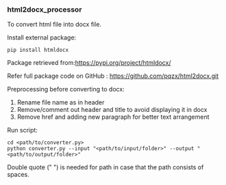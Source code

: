 ### html2docx_processor

To convert html file into docx file.

Install external package:

```
pip install htmldocx
```

Package retrieved from:https://pypi.org/project/htmldocx/

Refer full package code on GitHub : https://github.com/pqzx/html2docx.git

Preprocessing before converting to docx:
1) Rename file name as in header
2) Remove/comment out header and title to avoid displaying it in docx
3) Remove href and adding new paragraph for better text arrangement


Run script:
```
cd <path/to/converter.py>
python converter.py --input "<path/to/input/folder>" --output "<path/to/output/folder>"
```
Double quote (" ") is needed for path in case that the path consists of spaces.
